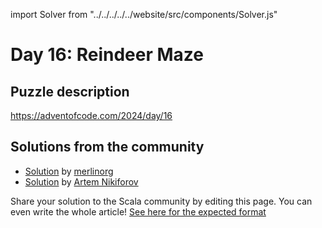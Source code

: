 import Solver from "../../../../../website/src/components/Solver.js"

# Day 16: Reindeer Maze

## Puzzle description

https://adventofcode.com/2024/day/16

## Solutions from the community

- [Solution](https://github.com/merlinorg/aoc2024/blob/main/src/main/scala/Day16.scala) by [merlinorg](https://github.com/merlinorg)
- [Solution](https://github.com/nikiforo/aoc24/blob/main/src/main/scala/io/github/nikiforo/aoc24/D16T2.scala) by [Artem Nikiforov](https://github.com/nikiforo)

Share your solution to the Scala community by editing this page.
You can even write the whole article! [See here for the expected format](https://github.com/scalacenter/scala-advent-of-code/discussions/424)
